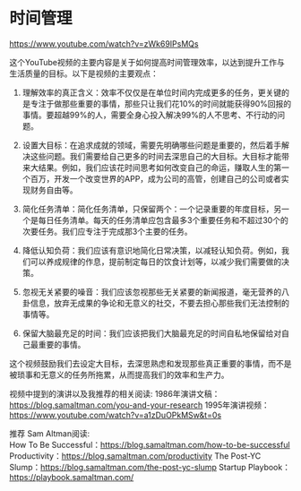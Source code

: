 #  时间管理
https://www.youtube.com/watch?v=zWk69IPsMQs

这个YouTube视频的主要内容是关于如何提高时间管理效率，以达到提升工作与生活质量的目标。以下是视频的主要观点：


1. 理解效率的真正含义：效率不仅仅是在单位时间内完成更多的任务，更关键的是专注于做那些重要的事情，那些只让我们花10%的时间就能获得90%回报的事情。要超越99%的人，需要全身心投入解决99%的人不思考、不行动的问题。

2. 设置大目标：在追求成就的领域，需要先明确哪些问题是重要的，然后着手解决这些问题。我们需要给自己更多的时间去深思自己的大目标。大目标才能带来大结果。例如，我们应该花时间思考如何改变自己的命运，赚取人生的第一个百万，开发一个改变世界的APP，成为公司的高管，创建自己的公司或者实现财务自由等。

3. 简化任务清单：简化任务清单，只保留两个：一个记录重要的年度目标，另一个是每日任务清单。每天的任务清单应包含最多3个重要任务和不超过30个的次要任务。我们应专注于完成那3个主要的任务。

4. 降低认知负荷：我们应该有意识地简化日常决策，以减轻认知负荷。例如，我们可以养成规律的作息，提前制定每日的饮食计划等，以减少我们需要做的决策。

5. 忽视无关紧要的噪音：我们应该忽视那些无关紧要的新闻报道，毫无营养的八卦信息，放弃无成果的争论和无意义的社交，不要去担心那些我们无法控制的事情等。

6. 保留大脑最充足的时间：我们应该把我们大脑最充足的时间自私地保留给对自己最重要的事情。


这个视频鼓励我们去设定大目标，去深思熟虑和发现那些真正重要的事情，而不是被琐事和无意义的任务所拖累，从而提高我们的效率和生产力。


视频中提到的演讲以及我推荐的相关阅读:
1986年演讲文稿：https://blog.samaltman.com/you-and-your-research
1995年演讲视频：https://www.youtube.com/watch?v=a1zDuOPkMSw&t=0s  

推荐 Sam Altman阅读:   
How To Be Successful：https://blog.samaltman.com/how-to-be-successful
Productivity：https://blog.samaltman.com/productivity
The Post-YC Slump：https://blog.samaltman.com/the-post-yc-slump
Startup Playbook：https://playbook.samaltman.com/